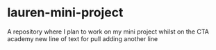 # lauren-mini-project
A repository where I plan to work on my mini project whilst on the CTA academy
new line of text for pull 
adding another line
